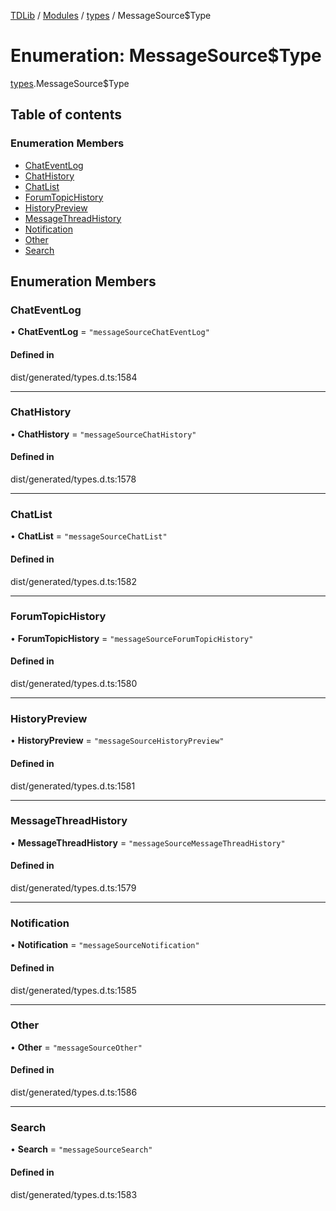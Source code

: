 [TDLib](../README.md) / [Modules](../modules.md) / [types](../modules/types.md) / MessageSource$Type

# Enumeration: MessageSource$Type

[types](../modules/types.md).MessageSource$Type

## Table of contents

### Enumeration Members

- [ChatEventLog](types.MessageSource_Type.md#chateventlog)
- [ChatHistory](types.MessageSource_Type.md#chathistory)
- [ChatList](types.MessageSource_Type.md#chatlist)
- [ForumTopicHistory](types.MessageSource_Type.md#forumtopichistory)
- [HistoryPreview](types.MessageSource_Type.md#historypreview)
- [MessageThreadHistory](types.MessageSource_Type.md#messagethreadhistory)
- [Notification](types.MessageSource_Type.md#notification)
- [Other](types.MessageSource_Type.md#other)
- [Search](types.MessageSource_Type.md#search)

## Enumeration Members

### ChatEventLog

• **ChatEventLog** = ``"messageSourceChatEventLog"``

#### Defined in

dist/generated/types.d.ts:1584

___

### ChatHistory

• **ChatHistory** = ``"messageSourceChatHistory"``

#### Defined in

dist/generated/types.d.ts:1578

___

### ChatList

• **ChatList** = ``"messageSourceChatList"``

#### Defined in

dist/generated/types.d.ts:1582

___

### ForumTopicHistory

• **ForumTopicHistory** = ``"messageSourceForumTopicHistory"``

#### Defined in

dist/generated/types.d.ts:1580

___

### HistoryPreview

• **HistoryPreview** = ``"messageSourceHistoryPreview"``

#### Defined in

dist/generated/types.d.ts:1581

___

### MessageThreadHistory

• **MessageThreadHistory** = ``"messageSourceMessageThreadHistory"``

#### Defined in

dist/generated/types.d.ts:1579

___

### Notification

• **Notification** = ``"messageSourceNotification"``

#### Defined in

dist/generated/types.d.ts:1585

___

### Other

• **Other** = ``"messageSourceOther"``

#### Defined in

dist/generated/types.d.ts:1586

___

### Search

• **Search** = ``"messageSourceSearch"``

#### Defined in

dist/generated/types.d.ts:1583
